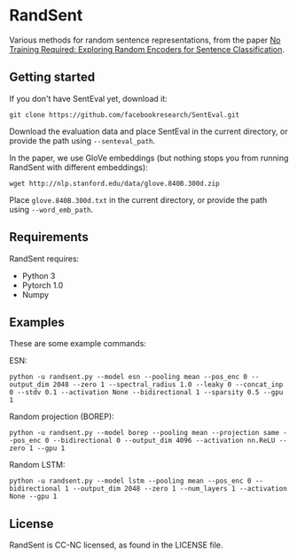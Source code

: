 # RandSent

Various methods for random sentence representations, from the paper [No Training Required: Exploring Random Encoders for Sentence Classification](https://arxiv.org/pdf/1901.10444.pdf).

## Getting started

If you don't have SentEval yet, download it:

`git clone https://github.com/facebookresearch/SentEval.git`

Download the evaluation data and place SentEval in the current directory, or provide the path using `--senteval_path`.

In the paper, we use GloVe embeddings (but nothing stops you from running RandSent with different embeddings):

`wget http://nlp.stanford.edu/data/glove.840B.300d.zip`

Place `glove.840B.300d.txt` in the current directory, or provide the path using `--word_emb_path`.

## Requirements

RandSent requires:

* Python 3
* Pytorch 1.0
* Numpy

## Examples

These are some example commands:

ESN:

`python -u randsent.py --model esn --pooling mean --pos_enc 0 --output_dim 2048 --zero 1 --spectral_radius 1.0 --leaky 0 --concat_inp 0 --stdv 0.1 --activation None --bidirectional 1 --sparsity 0.5 --gpu 1`

Random projection (BOREP):

`python -u randsent.py --model borep --pooling mean --projection same --pos_enc 0 --bidirectional 0 --output_dim 4096 --activation nn.ReLU --zero 1 --gpu 1`

Random LSTM:

`python -u randsent.py --model lstm --pooling mean --pos_enc 0 --bidirectional 1 --output_dim 2048 --zero 1 --num_layers 1 --activation None --gpu 1`

## License
RandSent is CC-NC licensed, as found in the LICENSE file.
